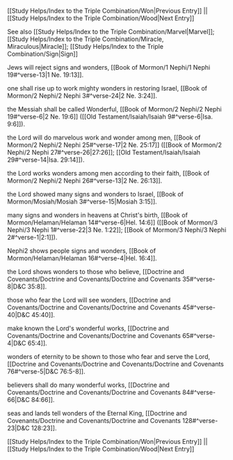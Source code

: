 [[Study Helps/Index to the Triple Combination/Won|Previous Entry]]  ||  [[Study Helps/Index to the Triple Combination/Wood|Next Entry]]

 See also [[Study Helps/Index to the Triple Combination/Marvel|Marvel]]; [[Study Helps/Index to the Triple Combination/Miracle, Miraculous|Miracle]]; [[Study Helps/Index to the Triple Combination/Sign|Sign]]

 Jews will reject signs and wonders, [[Book of Mormon/1 Nephi/1 Nephi 19#^verse-13|1 Ne. 19:13]].

 one shall rise up to work mighty wonders in restoring Israel, [[Book of Mormon/2 Nephi/2 Nephi 3#^verse-24|2 Ne. 3:24]].

 the Messiah shall be called Wonderful, [[Book of Mormon/2 Nephi/2 Nephi 19#^verse-6|2 Ne. 19:6]] ([[Old Testament/Isaiah/Isaiah 9#^verse-6|Isa. 9:6]]).

 the Lord will do marvelous work and wonder among men, [[Book of Mormon/2 Nephi/2 Nephi 25#^verse-17|2 Ne. 25:17]] ([[Book of Mormon/2 Nephi/2 Nephi 27#^verse-26|27:26]]; [[Old Testament/Isaiah/Isaiah 29#^verse-14|Isa. 29:14]]).

 the Lord works wonders among men according to their faith, [[Book of Mormon/2 Nephi/2 Nephi 26#^verse-13|2 Ne. 26:13]].

 the Lord showed many signs and wonders to Israel, [[Book of Mormon/Mosiah/Mosiah 3#^verse-15|Mosiah 3:15]].

 many signs and wonders in heavens at Christ's birth, [[Book of Mormon/Helaman/Helaman 14#^verse-6|Hel. 14:6]] ([[Book of Mormon/3 Nephi/3 Nephi 1#^verse-22|3 Ne. 1:22]]; [[Book of Mormon/3 Nephi/3 Nephi 2#^verse-1|2:1]]).

 Nephi2 shows people signs and wonders, [[Book of Mormon/Helaman/Helaman 16#^verse-4|Hel. 16:4]].

 the Lord shows wonders to those who believe, [[Doctrine and Covenants/Doctrine and Covenants/Doctrine and Covenants 35#^verse-8|D&C 35:8]].

 those who fear the Lord will see wonders, [[Doctrine and Covenants/Doctrine and Covenants/Doctrine and Covenants 45#^verse-40|D&C 45:40]].

 make known the Lord's wonderful works, [[Doctrine and Covenants/Doctrine and Covenants/Doctrine and Covenants 65#^verse-4|D&C 65:4]].

 wonders of eternity to be shown to those who fear and serve the Lord, [[Doctrine and Covenants/Doctrine and Covenants/Doctrine and Covenants 76#^verse-5|D&C 76:5-8]].

 believers shall do many wonderful works, [[Doctrine and Covenants/Doctrine and Covenants/Doctrine and Covenants 84#^verse-66|D&C 84:66]].

 seas and lands tell wonders of the Eternal King, [[Doctrine and Covenants/Doctrine and Covenants/Doctrine and Covenants 128#^verse-23|D&C 128:23]].

[[Study Helps/Index to the Triple Combination/Won|Previous Entry]]  ||  [[Study Helps/Index to the Triple Combination/Wood|Next Entry]]
